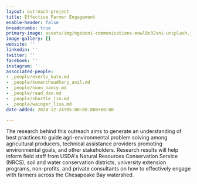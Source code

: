 ```yaml
---
layout: outreach-project
title: Effective Farmer Engagement
enable-header: false
breadcrumbs: true
primary-image: assets/img/ngobeni-communications-mowl8x32sni-unsplash.jpg
image-gallery: []
website: ''
linkedin: ''
twitter: ''
facebook: ''
instagram: ''
associated-people:
- _people/everts_kate.md
- _people/kumarchaudhary_anil.md
- _people/nunn_nancy.md
- _people/read_dan.md
- _people/shortle_jim.md
- _people/wainger_lisa.md
date-added: 2020-12-24T05:00:00.000+00:00

---
```

The research behind this outreach aims to generate an understanding of best practices to guide agri-environmental problem solving among agricultural producers, technical assistance providers promoting environmental goals, and other stakeholders. Research results will help inform field staff from USDA's Natural Resources Conservation Service (NRCS), soil and water conservation districts, university extension programs, non-profits, and private consultants on how to effectively engage with farmers across the Chesapeake Bay watershed.
